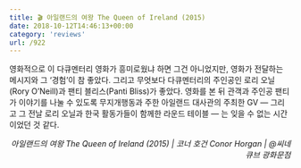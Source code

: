 ```yaml
---
title: 🎬 아일랜드의 여왕 The Queen of Ireland (2015)
date: 2018-10-12T14:46:13+00:00
category: 'reviews'
url: /922
---
```


영화적으로 이 다큐멘터리 영화가 흥미로웠냐 하면 그건 아니었지만, 영화가 전달하는 메시지와 그 &#8216;경험&#8217;이 참 좋았다. 그리고 무엇보다 다큐멘터리의 주인공인 로리 오닐(Rory O&#8217;Neill)과 팬티 블리스(Panti Bliss)가 좋았다. 영화를 본 뒤 관객과 주인공 팬티가 이야기를 나눌 수 있도록 무지개행동과 주한 아일랜드 대사관의 주최한 GV — 그리고 그 전날 로리 오닐과 한국 활동가들이 함께한 라운드 테이블 — 는 잊을 수 없는 시간이었던 것 같다.

<p style="text-align:right">
  <em>아일랜드의 여왕 The Queen of Ireland (2015) | 코너 호건 Conor Horgan | @씨네큐브 광화문점</em>
</p>